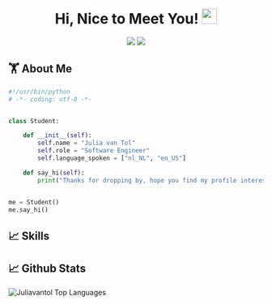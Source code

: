 <h1 align="center">
  Hi, Nice to Meet You! <img src="https://media.giphy.com/media/hvRJCLFzcasrR4ia7z/giphy.gif" width="30px">
</h1>

<p align="center">   
  <a href="mailto:julia.aleidavantol@gmail.com" target="_blank"><img src="https://img.shields.io/badge/-Email-B3D8FF?style=for-the-badge&logo=gmail&logoColor=0078D4"></a>
  <a href="https://linkedin.com/in/juliavantol" target="_blank"><img src="https://img.shields.io/badge/-LinkedIn-B3D8FF?style=for-the-badge&logo=linkedin&logoColor=0078D4"></a>
    <!--https://dev.to/envoy_/150-badges-for-github-pnk-->
</p>

## 🏋 About Me

```python
#!/usr/bin/python
# -*- coding: utf-8 -*-


class Student:

    def __init__(self):
        self.name = "Julia van Tol"
        self.role = "Software Engineer"
        self.language_spoken = ["nl_NL", "en_US"]

    def say_hi(self):
        print("Thanks for dropping by, hope you find my profile interesting:)")


me = Student()
me.say_hi()
```
## 📈 Skills

## 📈 Github Stats
<img src="https://github-readme-stats.vercel.app/api/top-langs/?username=juliavantol&layout=compact&theme=light&bg_color=FFFFFF" alt="Juliavantol Top Languages"/>


